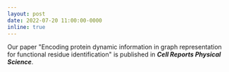```yaml
---
layout: post
date: 2022-07-20 11:00:00-0000
inline: true
---
```


Our paper "Encoding protein dynamic information in graph representation for functional residue identification" is published in ***Cell Reports Physical Science***. 

